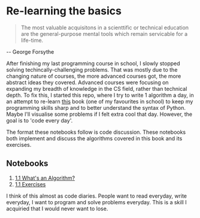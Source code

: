 # Re-learning the basics


> The most valuable acquisitons in a scienttific or technical education are the general-purpose mental tools which remain servicable for a life-time.

-- George Forsythe

After finishing my last programming course in school, I slowly stopped solving techincally-challenging problems. That was mostly due to the changing nature of courses, the more advanced courses got, the more abstract ideas they covered. Advanced courses were focusing on expanding my breadth of knowledge in the CS field, rather than technical depth.
To fix this, I started this repo, where I try to write 1 algorithm a day, in an attempt to re-learn [this](https://doc.lagout.org/science/0_Computer%20Science/2_Algorithms/Introduction%20to%20the%20Design%20and%20Analysis%20of%20Algorithms%20%283rd%20ed.%29%20%5BLevitin%202011-10-09%5D.pdf) book (one of my favourites in school) to keep my programming skills sharp and to better understand the syntax of Python. Maybe I'll visualise some problems if I felt extra cool that day. However, the goal is to 'code every day'.

The format these notebooks follow is code discussion. These notebooks both implement and discuss the algorithms covered in this book and its exercises.


## Notebooks
1. [1.1 What's an Algorithm?](https://nbviewer.jupyter.org/github/ANFALATAWI/Relearning-the-Basics/blob/main/Chapter%201/1-1.ipynb)
2. [1.1 Exercises](https://nbviewer.jupyter.org/github/ANFALATAWI/Relearning-the-Basics/blob/main/Chapter%201/Exercises.ipynb)


I think of this almost as code diaries. People want to read everyday, write everyday, I want to program and solve problems everyday. This is a skill I acquiried that I would never want to lose.
